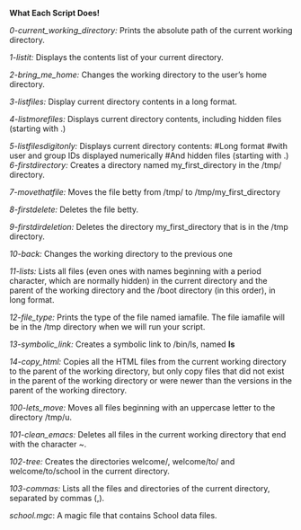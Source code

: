 **What Each Script Does!**

*0-current_working_directory:* Prints the absolute path of the current working directory.

*1-listit:* Displays the contents list of your current directory.

*2-bring_me_home:* Changes the working directory to the user’s home directory.

*3-listfiles:* Display current directory contents in a long format.

*4-listmorefiles:* Displays current directory contents, including hidden files (starting with .)

*5-listfilesdigitonly:* Displays current directory contents:
                       #Long format
                       #with user and group IDs displayed numerically
                       #And hidden files (starting with .)
*6-firstdirectory:* Creates a directory named my_first_directory in the /tmp/ directory.

*7-movethatfile:* Moves the file betty from /tmp/ to /tmp/my_first_directory

*8-firstdelete:* Deletes the file betty.

*9-firstdirdeletion:* Deletes the directory my_first_directory that is in the /tmp directory.

*10-back:* Changes the working directory to the previous one

*11-lists:* Lists all files (even ones with names beginning with a period character, which are normally hidden) in the current directory and the parent of the working directory and the /boot directory (in this order), in long format.

*12-file_type:* Prints the type of the file named iamafile. The file iamafile will be in the /tmp directory when we will run your script.

*13-symbolic_link:* Creates a symbolic link to /bin/ls, named __ls__

*14-copy_html:* Copies all the HTML files from the current working directory to the parent of the working directory, but only copy files that did not exist in the parent of the working directory or were newer than the versions in the parent of the working directory.

*100-lets_move:* Moves all files beginning with an uppercase letter to the directory /tmp/u.

*101-clean_emacs:* Deletes all files in the current working directory that end with the character ~.

*102-tree:* Creates the directories welcome/, welcome/to/ and welcome/to/school in the current directory.

*103-commas:*  Lists all the files and directories of the current directory, separated by commas (,).

*school.mgc*: A magic file that contains School data files.
